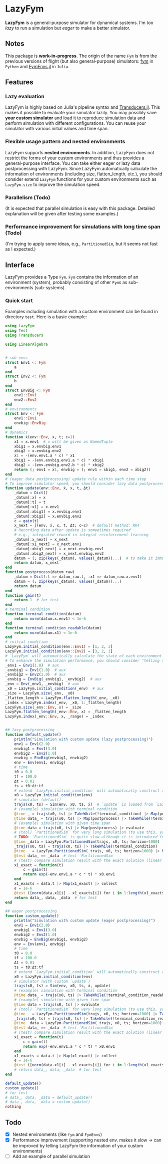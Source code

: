 # LazyFym
**LazyFym** is a general-purpose simulator for dynamical systems.
I'm too *lazy* to run a simulation but *eager* to make a better simulator.
## Notes
This package is **work-in-progress**.
The origin of the name `Fym` is from the previous versions of flight (but also general-purpose) simulators:
[fym](https://github.com/fdcl-nrf/fym) in `Python` and [FymEnvs.jl](https://github.com/fdcl-nrf/FymEnvs.jl) in `Julia`.

## Features
### Lazy evaluation
LazyFym is highly based on Julia's pipeline syntax and [Transducers.jl](https://github.com/JuliaFolds/Transducers.jl).
This makes it possible to evaluate your simulator lazily.
You may possibly save **your custom simulator** and load it to reproduce
simulation data and perform simulation with different configurations.
You can reuse your simulator with various initial values and time span.
### Flexible usage pattern and nested environments
LazyFym supports **nested environments**.
In addition,
LazyFym does not restrict the forms of your custom environments
and thus provides a general-purpose interface.
You can take either eager or lazy data postprocessing with LazyFym.
Since LazyFym automatically calculate the information of environments (including size, flatten_length, etc.),
you should consider extend `LazyFym` functions for your custom environments such as `LazyFym.size`
to improve the simulation speed.
### Parallelism (Todo)
(It is expected that parallel simulation is easy with this package.
Detailed explanation will be given after testing some examples.)
### Performance improvement for simulations with long time span (Todo)
(I'm trying to apply some ideas, e.g., `PartitionedSim`,
but it seems not fast as I expected.)

## Interface
LazyFym provides a Type `Fym`.
`Fym` contains the information of an environment (system),
probably consisting of other `Fym`s as sub-environments (sub-systems).
### Quick start
Examples including simulation with a custom environment
can be found in directory `test`.
Here is a basic example:
```julia
using LazyFym
using Test
using Transducers

using LinearAlgebra


# sub-envs
struct Env1 <: Fym
    a
end
struct Env2 <: Fym
    b
end
struct EnvBig <: Fym
    env1::Env1
    env2::Env2
end
# environments
struct Env <: Fym
    env1::Env1
    envbig::EnvBig
end
# dynamics
function ẋ(env::Env, x, t; c=1)
    x1 = x.env1  # x will be given as NamedTuple
    xbig1 = x.envbig.env1
    xbig2 = x.envbig.env2
    ẋ1 = -(env.env1.a * c) * x1
    ẋbig1 = -(env.envbig.env1.a * c) * xbig1
    ẋbig2 = -(env.envbig.env2.b * c) * xbig2
    return (; env1 = ẋ1, envbig = (; env1 = ẋbig1, env2 = ẋbig2))
end
# (eager data postprocessing) update rule within each time step
# To improve simulator speed, you should consider lazy data postprocessing using `LazyFym.update`.
function update(env::Env, ẋ, x, t, Δt)
    _datum = Dict()
    _datum[:x] = x
    _datum[:t] = t
    _datum[:x1] = x.env1
    _datum[:xbig1] = x.envbig.env1
    _datum[:xbig2] = x.envbig.env2
    c = gain(t)
    x_next = ∫(env, ẋ, x, t, Δt; c=c)  # default method: RK4
    # Recording data after update is someetimes required
    # e.g., integrated reward in integral reinforcement learning
    _datum[:x_next] = x_next
    _datum[:x1_next] = x_next.env1
    _datum[:xbig1_next] = x_next.envbig.env1
    _datum[:xbig2_next] = x_next.envbig.env2
    datum = (; zip(keys(_datum), values(_datum))...)  # to make it immutable; not necessary
    return datum, x_next
end
function postprocess(datum_raw)
    _datum = Dict(:t => datum_raw.t, :x1 => datum_raw.x.env1)
    datum = (; zip(keys(_datum), values(_datum))...)
    return datum
end
function gain(t)
    return 1  # for test
end
# terminal condition
function terminal_condition(datum)
    return norm(datum.x.env1) < 1e-6
end
function terminal_condition_readable(datum)
    return norm(datum.x1) < 1e-6
end
# initial condition
LazyFym.initial_condition(env::Env1) = [1, 2, 3]
LazyFym.initial_condition(env::Env2) = [3, 2, 1]
# `LazyFym` will automatically calculate the state of each environment (system).
# To enhance the simulation performance, you should consider "telling the information to LazyFym" as follows.
_env1 = Env1(1.0)  # aux
_envbig1 = Env1(1.0)  # aux
_envbig2 = Env2(1.0)  # aux
_envbig = EnvBig(_envbig1, _envbig2)  # aux
_env = Env(_env1, _envbig)  # aux
_x0 = LazyFym.initial_condition(_env)  # aux
_size = LazyFym.size(_env, _x0)
_flatten_length = LazyFym.flatten_length(_env, _x0)
_index = LazyFym.index(_env, _x0, 1:_flatten_length)
LazyFym.size(_env::Env, x) = _size
LazyFym.flatten_length(_env::Env, x) = _flatten_length
LazyFym.index(_env::Env, x, _range) = _index


## lazy postprocessing
function default_update()
    println("Simulation with custom update (lazy postprocessing)")
    env1 = Env1(2.0)
    envbig1 = Env1(3.0)
    envbig2 = Env2(1.0)
    envbig = EnvBig(envbig1, envbig2)
    env = Env(env1, envbig)
    # time
    t0 = 0.0
    tf = 100.0
    Δt = 0.01
    ts = t0:Δt:tf
    # extend `LazyFym.initial_condition` will automatically construct a NamedTuple; not mandatory
    x0 = LazyFym.initial_condition(env)
    # simulator (default)
    trajs(x0, ts) = Sim(env, x0, ts, ẋ)  # `update` is loaded from `LazyFym`
    # (example) simulation with terminal condition
    @time _ = trajs(x0, ts) |> TakeWhile(!terminal_condition) |> Map(postprocess) |> evaluate
    @time data_ = trajs(x0, ts) |> Map(postprocess) |> TakeWhile(!terminal_condition_readable) |> evaluate
    # (example) simulation with given time span
    @time data = trajs(x0, ts) |> Map(postprocess) |> evaluate
    # (tool) `PartitionedSim` for very long simulation (to use this, you must add `x_next` to datum in your custom `update` function)
    # TODO: `PartitionedSim` is quite slow although it is introduced for long simulation
    @time _data = LazyFym.PartitionedSim(trajs, x0, ts; horizon=1000) |> Map(postprocess) |> TakeWhile(!terminal_condition_readable) |> evaluate
    _trajs(x0, ts) = trajs(x0, ts) |> TakeWhile(!terminal_condition)
    @time _ = LazyFym.PartitionedSim(_trajs, x0, ts; horizon=1000) |> Map(postprocess) |> evaluate
    @test data_ == _data  # test `PartitionedSim`
    # (test) compare simulation result with the exact solution (linear system)
    x1_exact = function(t)
        c = gain(t)
        return exp(-env.env1.a * c * t) * x0.env1
    end
    x1_exacts = data.t |> Map(x1_exact) |> collect
    ϵ = 1e-6
    @test ([norm(data.x1[i] - x1_exacts[i]) for i in 1:length(x1_exacts)] |> maximum) < ϵ
    return data_, data, _data  # for test
end

## eager postprocessing
function custom_update()
    println("Simulation with custom update (eager postprocessing)")
    env1 = Env1(2.0)
    envbig1 = Env1(3.0)
    envbig2 = Env2(1.0)
    envbig = EnvBig(envbig1, envbig2)
    env = Env(env1, envbig)
    # time
    t0 = 0.0
    tf = 100.0
    Δt = 0.01
    ts = t0:Δt:tf
    # extend `LazyFym.initial_condition` will automatically construct a NamedTuple; not mandatory
    x0 = LazyFym.initial_condition(env)
    # simulator (with custom `update`)
    trajs(x0, ts) = Sim(env, x0, ts, ẋ, update)
    # (example) simulation with terminal condition
    @time data_ = trajs(x0, ts) |> TakeWhile(!terminal_condition_readable) |> evaluate
    # (example) simulation with given time span
    @time data = trajs(x0, ts) |> evaluate
    # (tool) `PartitionedSim` for very long simulation (to use this, you must add `x_next` to datum in your custom `update` function)
    @time _ = LazyFym.PartitionedSim(trajs, x0, ts; horizon=1000) |> TakeWhile(!terminal_condition_readable) |> evaluate
    _trajs(x0, ts) = trajs(x0, ts) |> TakeWhile(!terminal_condition_readable)
    @time _data = LazyFym.PartitionedSim(_trajs, x0, ts; horizon=1000) |> evaluate
    @test data_ == _data  # test `PartitionedSim`
    # (test) compare simulation result with the exact solution (linear system)
    x1_exact = function(t)
        c = gain(t)
        return exp(-env.env1.a * c * t) * x0.env1
    end
    x1_exacts = data.t |> Map(x1_exact) |> collect
    ϵ = 1e-6
    @test ([norm(data.x1[i] - x1_exacts[i]) for i in 1:length(x1_exacts)] |> maximum) < ϵ
    # return data_, data, _data  # for test
end

default_update()
custom_update()
# for test
# data_, data, _data = default_update()
# data_, data, _data = custom_update()
nothing
```
## Todo
- [x] Nested environments (like `fym` and `FymEnvs`)
- [x] Performance improvement (supporting nested env. makes it slow -> can be improved by telling LazyFym the information of your custom environments)
- [ ] Add an example of parallel simulation
